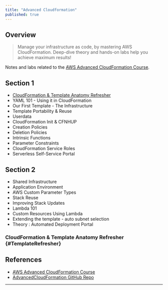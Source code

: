 ```yaml
---
title: "Advanced Cloudformation"
published: true
---
```

## Overview
> Manage your infrastructure as code, by mastering AWS CloudFormation. Deep-dive theory and hands-on labs 
help you achieve maximum results!

Notes and labs related to the [AWS Advanced CloudFormation Course][1].

## Section 1
* [CloudFormation & Template Anatomy Refresher](#TemplateRefresher)
* YAML 101 - Using it in CloudFormation
* Our First Template - The Infrastructure
* Template Portability & Reuse
* Userdata
* CloudFormation Init & CFNHUP
* Creation Policies
* Deletion Policies
* Intrinsic Functions
* Parameter Constraints
* CloudFormation Service Roles
* Serverless Self-Service Portal

## Section 2
* Shared Infrastructure
* Application Environment
* AWS Custom Parameter Types
* Stack Reuse
* Improving Stack Updates
* Lambda 101
* Custom Resources Using Lambda
* Extending the template - auto subnet selection
* Theory : Automated Deployment Portal

### CloudFormation & Template Anatomy Refresher {#TemplateRefresher}


## References
* [AWS Advanced CloudFormation Course][1]
* [AdvancedCloudFormation GitHub Repo][2]

---
[1]: https://acloud.guru/learn/aws-advanced-cloudformation
[2]: https://github.com/ACloudGuru/AdvancedCloudFormation
